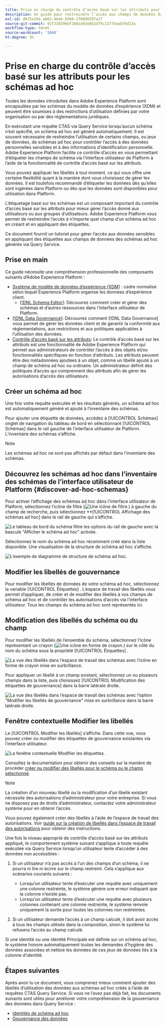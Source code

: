 ```yaml
---
title: Prise en charge du contrôle d’accès basé sur les attributs pour les schémas ad hoc
description: Un guide pour restreindre l’accès aux champs de données dans les schémas ad hoc générés via Adobe Experience Platform Query Service.
exl-id: d675e3de-ab62-4beb-9360-1f6090397a17
source-git-commit: 91f318596bf268aa93e8b2df9c13774aab76d13a
workflow-type: tm+mt
source-wordcount: '1040'
ht-degree: 9%

---
```


# Prise en charge du contrôle d’accès basé sur les attributs pour les schémas ad hoc

Toutes les données introduites dans Adobe Experience Platform sont encapsulées par les schémas du modèle de données d’expérience (XDM) et peuvent être soumises à des restrictions d’utilisation définies par votre organisation ou par des réglementations juridiques.

En exécutant une requête CTAS via Query Service lorsqu’aucun schéma n’est spécifié, un schéma ad hoc est généré automatiquement. Il est souvent nécessaire de restreindre l’utilisation de certains champs, ou jeux de données, de schémas ad hoc pour contrôler l’accès à des données personnelles sensibles et à des informations d’identification personnelle. Adobe Experience Platform facilite ce contrôle d’accès en vous permettant d’étiqueter les champs de schéma via l’interface utilisateur de Platform à l’aide de la fonctionnalité de contrôle d’accès basé sur les attributs.

Vous pouvez appliquer les libellés à tout moment, ce qui vous offre une certaine flexibilité quant à la manière dont vous choisissez de gérer les données. Il est toutefois recommandé d’étiqueter les données dès qu’elles sont ingérées dans Platform ou dès que les données sont disponibles pour utilisation dans Platform.

L’étiquetage basé sur les schémas est un composant important du contrôle d’accès basé sur les attributs pour mieux gérer l’accès donné aux utilisateurs ou aux groupes d’utilisateurs. Adobe Experience Platform vous permet de restreindre l’accès à n’importe quel champ d’un schéma ad hoc en créant et en appliquant des étiquettes.

Ce document fournit un tutoriel pour gérer l’accès aux données sensibles en appliquant des étiquettes aux champs de données des schémas ad hoc générés via Query Service.

## Prise en main

Ce guide nécessite une compréhension professionnelle des composants suivants d’Adobe Experience Platform :

* [Système de modèle de données d’expérience (XDM)](https://experienceleague.adobe.com/docs/experience-platform/xdm/home.html?lang=fr) : cadre normalisé selon lequel Experience Platform organise les données d’expérience client.
   * [[!DNL Schema Editor]](https://experienceleague.adobe.com/docs/experience-platform/xdm/ui/overview.html?lang=fr): Découvrez comment créer et gérer des schémas et d’autres ressources dans l’interface utilisateur de Platform.
* [[!DNL Data Governance]](../../data-governance/home.md): Découvrez comment [!DNL Data Governance] vous permet de gérer les données client et de garantir la conformité aux réglementations, aux restrictions et aux politiques applicables à l’utilisation des données.
* [Contrôle d’accès basé sur les attributs](../../access-control/abac/overview.md): Le contrôle d’accès basé sur les attributs est une fonctionnalité de Adobe Experience Platform qui permet aux administrateurs de contrôler l’accès à des objets et/ou fonctionnalités spécifiques en fonction d’attributs. Les attributs peuvent être des métadonnées ajoutées à un objet, comme un libellé ajouté à un champ de schéma ad hoc ou ordinaire. Un administrateur définit des politiques d’accès qui comprennent des attributs afin de gérer les autorisations d’accès des utilisateurs.

## Créer un schéma ad hoc

Une fois votre requête exécutée et les résultats générés, un schéma ad hoc est automatiquement généré et ajouté à l’inventaire des schémas.

Pour ajouter une étiquette de données, accédez à [!UICONTROL Schémas] onglet de navigation du tableau de bord en sélectionnant [!UICONTROL Schémas] dans le rail gauche de l’interface utilisateur de Platform. L’inventaire des schémas s’affiche.

>[!NOTE]
>
>Les schémas ad hoc ne sont pas affichés par défaut dans l’inventaire des schémas.

## Découvrez les schémas ad hoc dans l’inventaire des schémas de l’interface utilisateur de Platform {#discover-ad-hoc-schemas}

Pour activer l’affichage des schémas ad hoc dans l’interface utilisateur de Platform, sélectionnez l’icône de filtre (![Une icône de filtre.](../images/data-governance/filter.png)) à gauche du champ de recherche, puis sélectionnez **[!UICONTROL Affichage des schémas ad hoc] dans le rail de gauche qui s’affiche.

![Le tableau de bord du schéma filtre les options du rail de gauche avec la bascule &quot;Afficher le schéma ad hoc&quot; activée.](../images/data-governance/adhoc-schema-toggle.png)

Sélectionnez le nom du schéma ad hoc récemment créé dans la liste disponible. Une visualisation de la structure de schéma ad hoc s’affiche.

![L’exemple de diagramme de structure de schéma ad hoc.](../images/data-governance/adhoc-schema-structure-diagram.png)

## Modifier les libellés de gouvernance

Pour modifier les libellés de données de votre schéma ad hoc, sélectionnez la variable [!UICONTROL Étiquettes] . L’espace de travail des libellés vous permet d’appliquer, de créer et de modifier des libellés à vos champs de schéma ad hoc et de contrôler les autorisations d’accès via l’interface utilisateur. Tous les champs du schéma ad hoc sont représentés ici.

## Modification des libellés du schéma ou du champ

Pour modifier les libellés de l’ensemble du schéma, sélectionnez l’icône représentant un crayon (![Une icône en forme de crayon.](../images/data-governance/edit-icon.png)) sur le côté du nom du schéma sous la propriété [!UICONTROL Étiquettes] .

![La vue des libellés dans l’espace de travail des schémas avec l’icône en forme de crayon mise en surbrillance.](../images/data-governance/edit-entire-schema-labels.png)

Pour appliquer un libellé à un champ existant, sélectionnez un ou plusieurs champs dans la liste, puis choisissez [!UICONTROL Modification des étiquettes de gouvernance] dans la barre latérale droite.

![La vue des libellés dans l’espace de travail des schémas avec l’option &quot;Modifier les libellés de gouvernance&quot; mise en surbrillance dans la barre latérale droite.](../images/data-governance/edit-governance-labels.png)

## Fenêtre contextuelle Modifier les libellés

Le [!UICONTROL Modifier les libellés] s’affiche. Dans cette vue, vous pouvez créer ou modifier des étiquettes de gouvernance existantes via l’interface utilisateur.

![La fenêtre contextuelle Modifier les étiquettes .](../images/data-governance/edit-labels-popover.png)

Consultez la documentation pour obtenir des conseils sur la manière de procéder [créer ou modifier des libellés pour le schéma ou le champ sélectionné](https://experienceleague.adobe.com/docs/experience-platform/xdm/tutorials/labels.html#edit-the-labels-for-the-schema-or-field).

>[!NOTE]
>
>La création d’un nouveau libellé ou la modification d’un libellé existant nécessite des autorisations d’administrateur pour votre entreprise. Si vous ne disposez pas de droits d’administrateur, contactez votre administrateur système pour en obtenir l’accès.

Vous pouvez également créer des libellés à l’aide de l’espace de travail des autorisations. Voir [guide sur la création de libellés dans l’espace de travail des autorisations](../../access-control/abac/ui/labels.md) pour obtenir des instructions.

Une fois le niveau approprié de contrôle d’accès basé sur les attributs appliqué, le comportement système suivant s’applique à toute requête exécutée via Query Service lorsqu’un utilisateur tente d’accéder à des données non accessibles :

1. Si un utilisateur n’a pas accès à l’un des champs d’un schéma, il ne pourra ni lire ni écrire sur le champ restreint. Cela s’applique aux scénarios courants suivants :

   * Lorsqu’un utilisateur tente d’exécuter une requête avec uniquement une colonne restreinte, le système génère une erreur indiquant que la colonne n’existe pas.
   * Lorsqu’un utilisateur tente d’exécuter une requête avec plusieurs colonnes contenant une colonne restreinte, le système renvoie uniquement la sortie pour toutes les colonnes non restreintes.

1. Si un utilisateur demande l’accès à un champ calculé, il doit avoir accès à tous les champs utilisés dans la composition, sinon le système lui refusera l’accès au champ calculé.

Si une identité ou une identité Principale est définie sur un schéma ad hoc, le système honore automatiquement toutes les demandes d’hygiène des données associées et nettoie les données de ces jeux de données liés à la colonne d’identité.

## Étapes suivantes

Après avoir lu ce document, vous comprenez mieux comment ajouter des libellés d’utilisation des données aux schémas ad hoc créés à l’aide de requêtes CTAS Query Service. Si vous ne l’avez pas déjà fait, les documents suivants sont utiles pour améliorer votre compréhension de la gouvernance des données dans Query Service :

* [Identités de schéma ad hoc](./ad-hoc-schema-identities.md)
* [Gouvernance des données](https://experienceleague.adobe.com/docs/experience-platform/data-governance/home.html?lang=fr)
